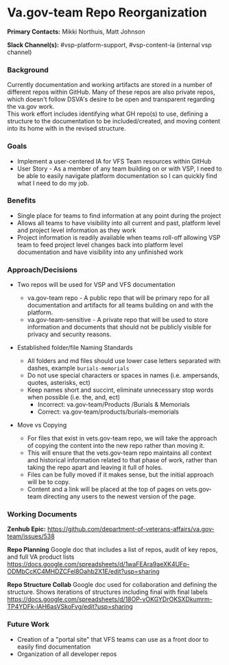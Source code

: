# Va.gov-team Repo Reorganization

**Primary Contacts:** Mikki Northuis, Matt Johnson

**Slack Channel(s):**  #vsp-platform-support,  #vsp-content-ia (internal vsp channel)

### Background ###
Currently documentation and working artifacts are stored in a number of different repos within GitHub.  Many of these repos are also private repos, which doesn't follow DSVA's desire to be open and transparent regarding the va.gov work.  
This work effort includes identifying what GH repo(s) to use, defining a structure to the documentation to be included/created, and moving content into its home with in the revised structure.  

### Goals ###
- Implement a user-centered IA for VFS Team resources within GitHub
- User Story - As a member of any team building on or with VSP, I need to be able to easily navigate platform documentation so I can quickly find what I need to do my job.

### Benefits ###
- Single place for teams to find information at any point during the project
- Allows all teams to have visibility into all current and past, platform level and project level information as they work
- Project information is readily available when teams roll-off allowing VSP team to feed project level changes back into platform level documentation and have visibility into any unfinished work

### Approach/Decisions ###

- Two repos will be used for VSP and VFS documentation
  - va.gov-team repo - A public repo that will be primary repo for all documentation and artifacts for all teams building on and with the platform. 
  - va.gov-team-sensitive - A private repo that will be used to store information and documents that should not be publicly visible for privacy and security reasons.
  
- Established folder/file Naming Standards
  - All folders and md files should use lower case letters separated with dashes, example  `burials-memorials`
  - Do not use special characters or spaces in names (i.e. ampersands, quotes, asterisks, ect)
  - Keep names short and succint, eliminate unnecessary stop words when possible (i.e. the, and, ect)
    - Incorrect:   va.gov-team/Products /Burials & Memorials
    - Correct: va.gov-team/products/burials-memorials

- Move vs Copying
  - For files that exist in vets.gov-team repo, we will take the approach of copying the content into the new repo rather than moving it.
  - This will ensure that the vets.gov-team repo maintains all context and historical information related to that phase of work, rather than taking the repo apart and leaving it full of holes. 
  - Files can be fully moved if it makes sense, but the initial approach will be to copy.
  - Content and a link will be placed at the top of pages on vets.gov-team directing any users to the newest version of the page.
  
  
### Working Documents ###

**Zenhub Epic:** https://github.com/department-of-veterans-affairs/va.gov-team/issues/538

**Repo Planning**  Google doc that includes a list of repos, audit of key repos, and full VA product lists
https://docs.google.com/spreadsheets/d/1waFEAra9aeXK4UFp-ODMbCcKC4MHDZCFel8Oahb2X1E/edit?usp=sharing

**Repo Structure Collab**  Google doc used for collaboration and defining the structure.  Shows iterations of structures including final with final labels
https://docs.google.com/spreadsheets/d/18OP-vOKGYDrOKSXDkumrm-TP4YDFk-lAH6asVSkoFvg/edit?usp=sharing


### Future Work ###

- Creation of a "portal site" that VFS teams can use as a front door to easily find documentation
- Organization of all developer repos

  
